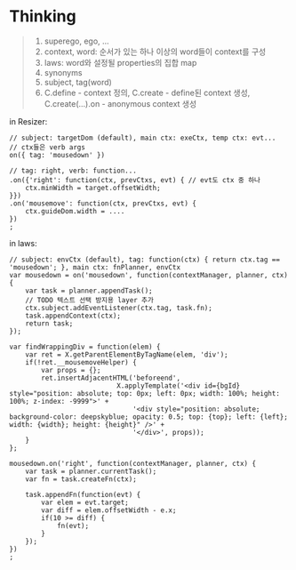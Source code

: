 Thinking
=====
>1.  superego, ego, ...
>2.  context, word: 순서가 있는 하나 이상의 word들이 context를 구성
>3.  laws: word와 설정될 properties의 집합 map
>4.  synonyms
>5.  subject, tag(word)
>6.  C.define - context 정의, C.create - define된 context 생성, C.create(...).on - anonymous context 생성

in Resizer:

    // subject: targetDom (default), main ctx: exeCtx, temp ctx: evt...
    // ctx들은 verb args
    on({ tag: 'mousedown' })

    // tag: right, verb: function...
    .on({'right': function(ctx, prevCtxs, evt) { // evt도 ctx 중 하나
        ctx.minWidth = target.offsetWidth;
    }})
    .on('mousemove': function(ctx, prevCtxs, evt) {
        ctx.guideDom.width = ....
    })
    ;


in laws:

    // subject: envCtx (default), tag: function(ctx) { return ctx.tag == 'mousedown'; }, main ctx: fnPlanner, envCtx
    var mousedown = on('mousedown', function(contextManager, planner, ctx) {
        var task = planner.appendTask();
        // TODO 텍스트 선택 방지용 layer 추가
        ctx.subject.addEventListener(ctx.tag, task.fn);
        task.appendContext(ctx);
        return task;
    });

    var findWrappingDiv = function(elem) {
        var ret = X.getParentElementByTagName(elem, 'div');
        if(!ret.__mousemoveHelper) {
            var props = {};
            ret.insertAdjacentHTML('beforeend',
                               X.applyTemplate('<div id={bgId} style="position: absolute; top: 0px; left: 0px; width: 100%; height: 100%; z-index: -9999">' +
                                   '<div style="position: absolute; background-color: deepskyblue; opacity: 0.5; top: {top}; left: {left}; width: {width}; height: {height}" />' +
                                   '</div>', props));
        }
    };

    mousedown.on('right', function(contextManager, planner, ctx) {
        var task = planner.currentTask();
        var fn = task.createFn(ctx);

        task.appendFn(function(evt) {
            var elem = evt.target;
            var diff = elem.offsetWidth - e.x;
            if(10 >= diff) {
                fn(evt);
            }
        });
    })
    ;

